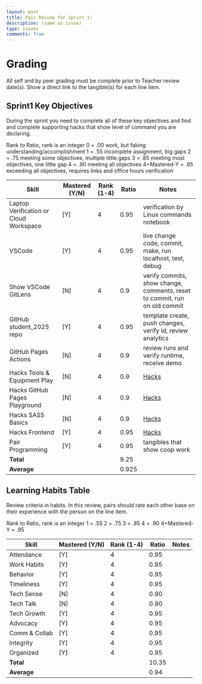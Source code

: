 ```yaml
---
layout: post
title: Pair Review for Sprint 1!
description: (same as issue)
type: issues
comments: True
---
```


# Grading
All self and by peer grading must be complete prior to Teacher review date(s).  Show a direct link to the tangible(s) for each line item.

## Sprint1 Key Objectives
During the sprint you need to complete all of these key objectives and find and complete supporting hacks that show level of command you are declaring.

Rank to Ratio, rank is an integer
0 = .00 work, but faking understanding/accomplishment
1 = .55 incomplete assignment, big gaps
2 = .75 meeting some objectives, multiple little gaps
3 = .85 meeting most objectives, one little gap
4 = .90 meeting all objectives
4+Mastered-Y = .95 exceeding all objectives, requires links and  office hours verification

| Skill                                  | Mastered (Y/N) | Rank (1-4) | Ratio | Notes                                                   |
|----------------------------------------|----------------|------------|-------|---------------------------------------------------------|
| Laptop Verification or Cloud Workspace | [Y]            | 4          | 0.95  | verification by Linux commands notebook                 |
| VSCode                                 | [Y]            | 4          | 0.95  | live change code, commit, make, run localhost, test, debug |
| Show VSCode GitLens                    | [N]            | 4          | 0.9   | verify commits, show change, comments, reset to commit, run on old commit |
| GitHub student_2025 repo               | [Y]            | 4          | 0.95  | template create, push changes, verify id, review analytics             |
| GitHub Pages Actions                   | [N]            | 4          | 0.9   | review runs and verify runtime, receive demo            |
| Hacks Tools & Equipment Play           | [N]            | 4          | 0.9   | [Hacks](https://nighthawkcoders.github.io/portfolio_2025/jupyter/notebook/python#hacks) |
| Hacks GitHub Pages Playground          | [N]            | 4          | 0.9   | [Hacks](https://nighthawkcoders.github.io/portfolio_2025/github/pages/hacks) |
| Hacks SASS Basics                      | [N]            | 4          | 0.9   | [Hacks](https://nighthawkcoders.github.io/portfolio_2025/sass_basics/play) |
| Hacks Frontend                         | [Y]            | 4          | 0.95  | [Hacks](https://nighthawkcoders.github.io/portfolio_2025/frontend/basics/playground) |
| Pair Programming                       | [Y]            | 4          | 0.95  | tangibles that show coop work                           |
| **Total**                              |                |            | 9.25   |                                                         |
| **Average**                            |                |            | 0.925   |                                                         |

## Learning Habits Table
Review criteria in habits.  In this review, pairs should rate each other base on their experience with the person on the line item.

Rank to Ratio, rank is an integer
1 = .55
2 = .75
3 = .85
4 = .90
4+Mastered-Y = .95

| Skill          | Mastered (Y/N) | Rank (1-4)   | Ratio | Notes |
|----------------|----------------|--------------|-------|-------|
| Attendance     | [Y]            | 4            | 0.95  |       |
| Work Habits    | [Y]            | 4            | 0.95  |       |
| Behavior       | [Y]            | 4            | 0.95  |       |
| Timeliness     | [Y]            | 4            | 0.95  |       |
| Tech Sense     | [N]            | 4            | 0.90  |       |
| Tech Talk      | [N]            | 4            | 0.90  |       |
| Tech Growth    | [Y]            | 4            | 0.95  |       |
| Advocacy       | [Y]            | 4            | 0.95  |       |
| Comm & Collab  | [Y]            | 4            | 0.95  |       |
| Integrity      | [Y]            | 4            | 0.95  |       |
| Organized      | [Y]            | 4            | 0.95  |       |
| **Total**      |                |              | 10.35 |       |
| **Average**    |                |              | 0.94  |       |
